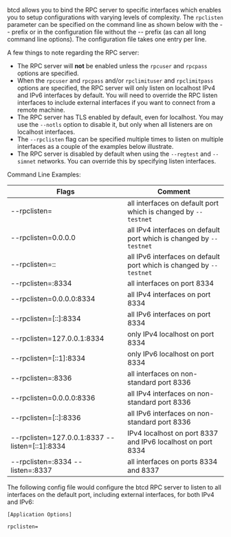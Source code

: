 btcd allows you to bind the RPC server to specific interfaces which enables you
to setup configurations with varying levels of complexity. The `rpclisten`
parameter can be specified on the command line as shown below with the -- prefix
or in the configuration file without the -- prefix (as can all long command line
options). The configuration file takes one entry per line.

A few things to note regarding the RPC server:

- The RPC server will **not** be enabled unless the `rpcuser` and `rpcpass`
  options are specified.
- When the `rpcuser` and `rpcpass` and/or `rpclimituser` and `rpclimitpass`
  options are specified, the RPC server will only listen on localhost IPv4 and
  IPv6 interfaces by default. You will need to override the RPC listen
  interfaces to include external interfaces if you want to connect from a remote
  machine.
- The RPC server has TLS enabled by default, even for localhost. You may use
  the `--notls` option to disable it, but only when all listeners are on
  localhost interfaces.
- The `--rpclisten` flag can be specified multiple times to listen on multiple
  interfaces as a couple of the examples below illustrate.
- The RPC server is disabled by default when using the `--regtest` and
  `--simnet` networks. You can override this by specifying listen interfaces.

Command Line Examples:

| Flags                                          | Comment                                                             |
| ---------------------------------------------- | ------------------------------------------------------------------- |
| --rpclisten=                                   | all interfaces on default port which is changed by `--testnet`      |
| --rpclisten=0.0.0.0                            | all IPv4 interfaces on default port which is changed by `--testnet` |
| --rpclisten=::                                 | all IPv6 interfaces on default port which is changed by `--testnet` |
| --rpclisten=:8334                              | all interfaces on port 8334                                         |
| --rpclisten=0.0.0.0:8334                       | all IPv4 interfaces on port 8334                                    |
| --rpclisten=[::]:8334                          | all IPv6 interfaces on port 8334                                    |
| --rpclisten=127.0.0.1:8334                     | only IPv4 localhost on port 8334                                    |
| --rpclisten=[::1]:8334                         | only IPv6 localhost on port 8334                                    |
| --rpclisten=:8336                              | all interfaces on non-standard port 8336                            |
| --rpclisten=0.0.0.0:8336                       | all IPv4 interfaces on non-standard port 8336                       |
| --rpclisten=[::]:8336                          | all IPv6 interfaces on non-standard port 8336                       |
| --rpclisten=127.0.0.1:8337 --listen=[::1]:8334 | IPv4 localhost on port 8337 and IPv6 localhost on port 8334         |
| --rpclisten=:8334 --listen=:8337               | all interfaces on ports 8334 and 8337                               |

The following config file would configure the btcd RPC server to listen to all interfaces on the default port, including external interfaces, for both IPv4 and IPv6:

```text
[Application Options]

rpclisten=
```
